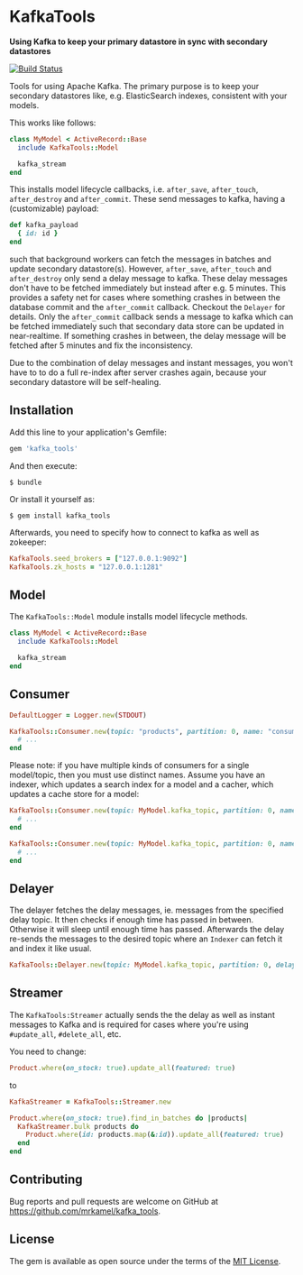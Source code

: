 # KafkaTools

**Using Kafka to keep your primary datastore in sync with secondary datastores**

[![Build Status](https://secure.travis-ci.org/mrkamel/kafka_tools.png?branch=master)](http://travis-ci.org/mrkamel/kafka_tools)

Tools for using Apache Kafka. The primary purpose is to keep your secondary
datastores like, e.g.  ElasticSearch indexes, consistent with your models.

This works like follows:

```ruby
class MyModel < ActiveRecord::Base
  include KafkaTools::Model

  kafka_stream
end
```

This installs model lifecycle callbacks, i.e. `after_save`, `after_touch`,
`after_destroy` and `after_commit`. These send messages to kafka, having a
(customizable) payload:

```ruby
def kafka_payload
  { id: id }
end
```

such that background workers can fetch the messages in batches and update
secondary datastore(s). However, `after_save`, `after_touch` and
`after_destroy` only send a delay message to kafka. These delay messages don't
have to be fetched immediately but instead after e.g. 5 minutes. This provides
a safety net for cases where something crashes in between the database commit
and the `after_commit` callback. Checkout the `Delayer` for details. Only the
`after_commit` callback sends a message to kafka which can be fetched
immediately such that secondary data store can be updated in near-realtime. If
something crashes in between, the delay message will be fetched after 5 minutes
and fix the inconsistency.

Due to the combination of delay messages and instant messages, you won't have
to to do a full re-index after server crashes again, because your secondary
datastore will be self-healing.

## Installation

Add this line to your application's Gemfile:

```ruby
gem 'kafka_tools'
```

And then execute:

    $ bundle

Or install it yourself as:

    $ gem install kafka_tools

Afterwards, you need to specify how to connect to kafka as well as zokeeper:

```ruby
KafkaTools.seed_brokers = ["127.0.0.1:9092"]
KafkaTools.zk_hosts = "127.0.0.1:1281"
```

## Model

The `KafkaTools::Model` module installs model lifecycle methods.

```ruby
class MyModel < ActiveRecord::Base
  include KafkaTools::Model

  kafka_stream
end
```

## Consumer

```ruby
DefaultLogger = Logger.new(STDOUT)

KafkaTools::Consumer.new(topic: "products", partition: 0, name: "consumer", logger: DefaultLogger).run do |messages|
  # ...
end
```

Please note: if you have multiple kinds of consumers for a single model/topic,
then you must use distinct names. Assume you have an indexer, which updates a
search index for a model and a cacher, which updates a cache store for a model:

```ruby
KafkaTools::Consumer.new(topic: MyModel.kafka_topic, partition: 0, name: "indexer", logger: DefaultLogger).run do |messages|
  # ...
end

KafkaTools::Consumer.new(topic: MyModel.kafka_topic, partition: 0, name: "cacher", logger: DefaultLogger).run do |messages|
  # ...
end
```

## Delayer

The delayer fetches the delay messages, ie. messages from the specified delay topic.
It then checks if enough time has passed in between. Otherwise it will sleep until
enough time has passed. Afterwards the delay re-sends the messages to the desired
topic where an `Indexer` can fetch it and index it like usual.

```ruby
KafkaTools::Delayer.new(topic: MyModel.kafka_topic, partition: 0, delay: 300, logger: DefaultLogger).run
```

## Streamer

The `KafkaTools:Streamer` actually sends the the delay as well as instant messages to Kafka
and is required for cases where you're using `#update_all`, `#delete_all`, etc.

You need to change:

```ruby
Product.where(on_stock: true).update_all(featured: true)
```

to

```ruby
KafkaStreamer = KafkaTools::Streamer.new

Product.where(on_stock: true).find_in_batches do |products|
  KafkaStreamer.bulk products do
    Product.where(id: products.map(&:id)).update_all(featured: true)
  end
end
```

## Contributing

Bug reports and pull requests are welcome on GitHub at https://github.com/mrkamel/kafka_tools.

## License

The gem is available as open source under the terms of the [MIT License](http://opensource.org/licenses/MIT).
